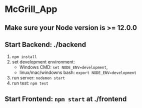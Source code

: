 # McGrill_App
## Make sure your Node version is >= 12.0.0
## Start Backend: ./backend
1. ```npm install```
2. set development environment:
    * Windows CMD: ```set NODE_ENV=development```,
    * linux/mac/windowns bash: ```export NODE_ENV=development```
1. run server: ```nodemon start```
2. run test: ```npm test```
## Start Frontend: ```npm start``` at ./frontend
